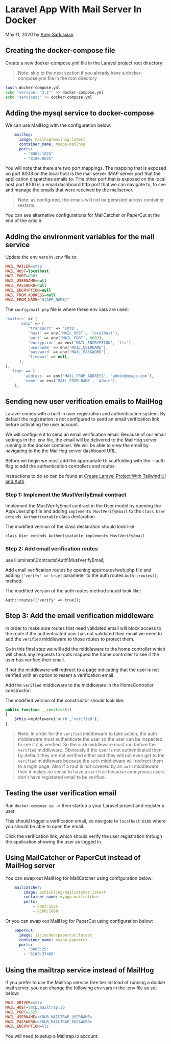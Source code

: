 # Laravel App With Mail Server In Docker

May 11, 2020 by [Areg Sarkissian](https://aregsar.com/about)

## Creating the docker-compose file

Create a new docker-compose.yml file in the Laravel project root directory:

> Note: skip to the next section if you already have a docker-compose.yml file in the root directory

```bash
touch docker-compose.yml
echo 'version: "3.1"' >> docker-compose.yml
echo 'services:' >> docker-compose.yml
```

## Adding the mysql service to docker-compose

We can use MailHog with the configuration below:

```yaml
    mailhog:
      image: mailhog/mailhog:latest
      container_name: myapp-mailhog
      ports:
        - "8003:1025"
        - "8100:8025"
```

You will note that there are two port mappings. The mapping that is exposed on port 8003 on the local host is the mail server IMAP server port that the application dispatches emails to.
THe other port that is exposed on the local host port 8100 is a  email dashboard http port that we can navigate to, to see and manage the emails that were received by the mailserver.

> Note: as configured, the emails will not be persisted across container restarts.

You can see alternative configurations for MailCatcher or PaperCut at the end of the article.

## Adding the environment variables for the mail service

Update the env vars in .env file to:

```ini
MAIL_MAILER=smtp
MAIL_HOST=localhost
MAIL_PORT=8003
MAIL_USERNAME=null
MAIL_PASSWORD=null
MAIL_ENCRYPTION=null
MAIL_FROM_ADDRESS=null
MAIL_FROM_NAME="${APP_NAME}"
```

The `config/mail.php` file is where these env vars are used:

```php
'mailers' => [
      'smtp' => [
          'transport' => 'smtp',
          'host' => env('MAIL_HOST', 'localhost'),
          'port' => env('MAIL_PORT', 8003),
          'encryption' => env('MAIL_ENCRYPTION', 'tls'),
          'username' => env('MAIL_USERNAME'),
          'password' => env('MAIL_PASSWORD'),
          'timeout' => null,
      ],
],
  'from' => [
        'address' => env('MAIL_FROM_ADDRESS', 'admin@myapp.com'),
        'name' => env('MAIL_FROM_NAME', 'Admin'),
    ],
```

## Sending new user verification emails to MailHog

Laravel comes with a built in user registration and authentication system.
By default the registration is not configured to send an email verification link before activating the user account.

We will configure it to send an email verification email. Because of our email settings in the .env file, the email will be delivered to the MailHog server running in the docker container. We will be able to view the email by navigating to the the MailHog server dashboard URL.

Before we begin we must add the appropriate UI scaffolding with the --auth flag to add the authentication controllers and routes.

Instructions to do so can be found at [Create Laravel Project With Tailwind UI and Auth](https://aregsar.com/blog/2020/create-laravel-project-with-tailwind-ui-and-auth/)

### Step 1: Implement the MustVerifyEmail contract

Implement the MustVerifyEmail contract in the User model by opening the App/User.php file and adding `implements MustVerifyEmail` to the
`class User extends Authenticatable` class declaration.

The modified version of the class declaration should look like:

`class User extends Authenticatable implements MustVerifyEmail`

### Step 2: Add email verification routes

use Illuminate\Contracts\Auth\MustVerifyEmail;

Add email verification routes by opening app/routes/web.php file and adding `['verify' => true]` parameter to the auth routes `Auth::routes();` method.

The modified version of the auth routes method should look like:

`Auth::routes(['verify' => true]);`

## Step 3: Add the email verification middleware

In order to make sure routes that need validated email will block access to the route if the authenticated user has not validated their email we need to add the `verified` middleware to those routes to protect them.

So in this final step we will add the middleware to the home controller
which will check any requests to routs mapped the home controller to see if the user has verified their email. 

If not the middleware will redirect to a page indicating that the user is not verified with an option to resent a verification email.

Add the `verified` middleware to the middleware in the HomeController constructor:

The modified version of the constructor should look like:

```php
public function __construct()
{
    $this->middleware('auth','verified');
}
```

> Note: In order for the `verified` middleware to take action, the auth middleware must authenticate the user so the user can be inspected to see if it is verified. So the `auth` middleware must run before the `verified` middleware. Obviously if the user is not authenticated then by default they are not verified either and they will not even get to the `verified` middleware because the `auth` middleware will redirect them to a login page.
Also if a rout is not covered by an `auth` middleware then it makes no sense to have a `verified` because anonymous users don`t have registered email to be verified.

## Testing the user verification email

Run `docker-compose up -d` then startup a your Laravel project and register a user.

This should trigger a verification email, so navigate to `localhost:8100` where you should be able to open the email.

Click the verification link, which should verify the user registration through the application showing the user as logged in.

## Using MailCatcher or PaperCut instead of MailHog server

You can swap out MailHog for MailCatcher using configuration below:

```yaml
    mailcatcher:
        image: schickling/mailcatcher:latest
        container_name: myapp-mailcatcher
        ports:
            - 8003:1025
            - 8100:1080
```

Or you can swap out MailHog for PaperCut using configuration below:

```yaml
    papercut:
      image: jijiechen/papercut:latest
      container_name: myapp-papercut
      ports:
        - "8003:25"
        - "8100:37408"
```

## Using the mailtrap service instead of MailHog

If you prefer to use the Mailtrap service free tier instead of running a docker mail server, you can change the following env vars in the .env file as set below:

```ini
MAIL_DRIVER=smtp  
MAIL_HOST=smtp.mailtrap.io  
MAIL_PORT=2525  
MAIL_USERNAME=<YOUR_MAILTRAP_USERNAME>  
MAIL_PASSWORD=<YOUR_MAILTRAP_PASSWORD>  
MAIL_ENCRYPTION=tls
```

You will need to setup a Mailtrap.io account.
